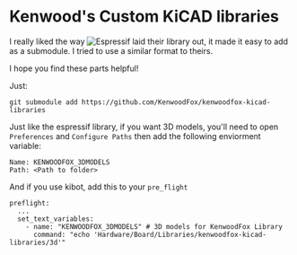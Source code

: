 # Kenwood's Custom KiCAD libraries

I really liked the way ![Espressif](https://github.com/espressif/kicad-libraries) laid their library out, it made it
easy to add as a submodule. I tried to use a similar format to theirs.

I hope you find these parts helpful!

Just:

```
git submodule add https://github.com/KenwoodFox/kenwoodfox-kicad-libraries
```

Just like the espressif library, if you want 3D models, you'll need to
open `Preferences` and `Configure Paths` then add the following enviorment variable:

```
Name: KENWOODFOX_3DMODELS
Path: <Path to folder>
```

And if you use kibot, add this to your `pre_flight`

```
preflight:
  ...
  set_text_variables:
    - name: "KENWOODFOX_3DMODELS" # 3D models for KenwoodFox Library
      command: "echo 'Hardware/Board/Libraries/kenwoodfox-kicad-libraries/3d'"
```
